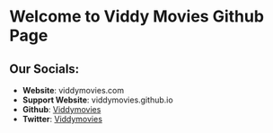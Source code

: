 # Welcome to Viddy Movies Github Page

## Our Socials:
* **Website**: viddymovies.com
* **Support Website**: viddymovies.github.io
* **Github**: [Viddymovies](https://github.com/Viddymovies/Viddymovies/)
* **Twitter**: [Viddymovies](https://twitter.com/viddymovies)
